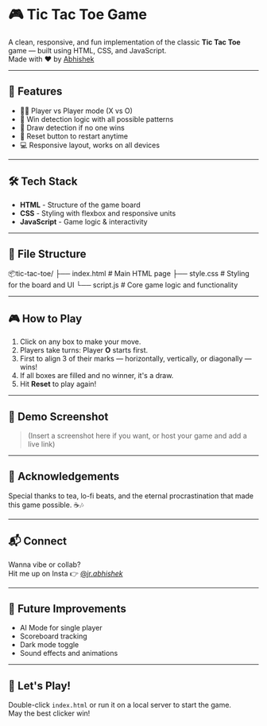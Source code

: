 # 🎮 Tic Tac Toe Game

A clean, responsive, and fun implementation of the classic **Tic Tac Toe** game — built using HTML, CSS, and JavaScript.  
Made with ❤️ by [Abhishek](https://www.instagram.com/jr._abhishek_/?__pwa=1)

---

## 🚀 Features

- 👨‍💻 Player vs Player mode (X vs O)
- 🎯 Win detection logic with all possible patterns
- 🧠 Draw detection if no one wins
- 🔁 Reset button to restart anytime
- 💻 Responsive layout, works on all devices

---

## 🛠️ Tech Stack

- **HTML** - Structure of the game board
- **CSS** - Styling with flexbox and responsive units
- **JavaScript** - Game logic & interactivity

---

## 📁 File Structure

📦tic-tac-toe/
├── index.html # Main HTML page
├── style.css # Styling for the board and UI
└── script.js # Core game logic and functionality

---

## 🎮 How to Play

1. Click on any box to make your move.
2. Players take turns: Player **O** starts first.
3. First to align 3 of their marks — horizontally, vertically, or diagonally — wins!
4. If all boxes are filled and no winner, it's a draw.
5. Hit **Reset** to play again!

---

## 📸 Demo Screenshot

> (Insert a screenshot here if you want, or host your game and add a live link)

---

## 🙌 Acknowledgements

Special thanks to tea, lo-fi beats, and the eternal procrastination that made this game possible. ☕🎶

---

## 📬 Connect

Wanna vibe or collab?  
Hit me up on Insta 👉 [@jr._abhishek_](https://www.instagram.com/jr._abhishek_/?__pwa=1)

---

## 🧠 Future Improvements

- AI Mode for single player
- Scoreboard tracking
- Dark mode toggle
- Sound effects and animations

---

## 🏁 Let's Play!

Double-click `index.html` or run it on a local server to start the game.  
May the best clicker win!

